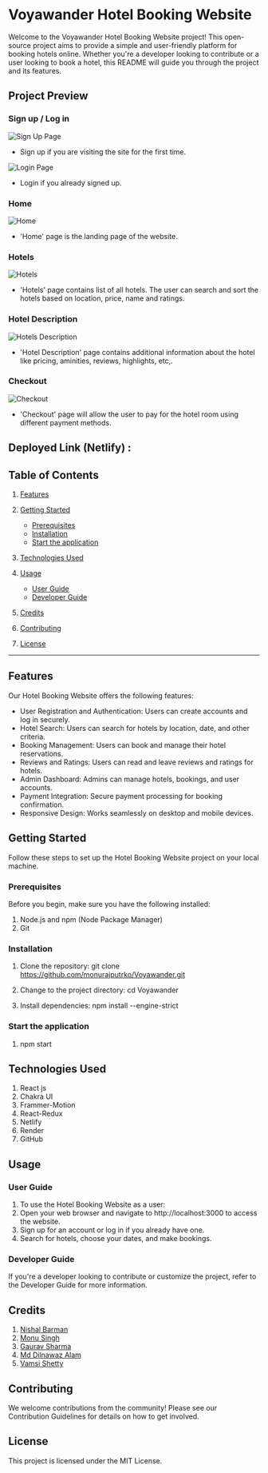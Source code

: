 # Voyawander Hotel Booking Website

Welcome to the Voyawander Hotel Booking Website project! This open-source project aims to provide a simple and user-friendly platform for booking hotels online. Whether you're a developer looking to contribute or a user looking to book a hotel, this README will guide you through the project and its features.

## Project Preview

### Sign up / Log in

![Sign Up Page](https://github.com/monurajputrko/Voyawander/blob/main/images/signup.png)

- Sign up if you are visiting the site for the first time.

![Login Page](https://github.com/monurajputrko/Voyawander/blob/main/images/login.png)

- Login if you already signed up.

### Home

![Home](https://imgs.search.brave.com/Phmk4yol4gMDrCh_Db9l50zH8eO6itABxuutdho09JA/rs:fit:500:0:0/g:ce/aHR0cHM6Ly9waWt3/aXphcmQuY29tL3B3/L3NtYWxsLzA0MTcz/YjZiNDdmZjgyMWU2/OTBlMDMxYjkzZjQ2/ODc1LmpwZw)

- 'Home' page is the landing page of the website.

### Hotels

![Hotels](https://github.com/monurajputrko/Voyawander/blob/main/images/hotels.png)

- 'Hotels' page contains list of all hotels. The user can search and sort the hotels based on location, price, name and ratings.

### Hotel Description

![Hotels Description](https://github.com/monurajputrko/Voyawander/blob/main/images/single.png)

- 'Hotel Description' page contains additional information about the hotel like pricing, aminities, reviews, highlights, etc,.

### Checkout

![Checkout](https://github.com/monurajputrko/Voyawander/blob/main/images/checkout.png)

- 'Checkout' page will allow the user to pay for the hotel room using different payment methods.

## Deployed Link (Netlify) :

## Table of Contents

1. [Features](#features)
2. [Getting Started](#getting-started)

   - [Prerequisites](#prerequisites)
   - [Installation](#installation)
   - [Start the application](#start-the-application)

3. [Technologies Used](#technologies-used)
4. [Usage](#usage)
   - [User Guide](#user-guide)
   - [Developer Guide](#developer-guide)
5. [Credits](#credits)
6. [Contributing](#contributing)
7. [License](#license)

<hr/>

## Features

Our Hotel Booking Website offers the following features:

- User Registration and Authentication: Users can create accounts and log in securely.
- Hotel Search: Users can search for hotels by location, date, and other criteria.
- Booking Management: Users can book and manage their hotel reservations.
- Reviews and Ratings: Users can read and leave reviews and ratings for hotels.
- Admin Dashboard: Admins can manage hotels, bookings, and user accounts.
- Payment Integration: Secure payment processing for booking confirmation.
- Responsive Design: Works seamlessly on desktop and mobile devices.

## Getting Started

Follow these steps to set up the Hotel Booking Website project on your local machine.

### Prerequisites

Before you begin, make sure you have the following installed:

1. Node.js and npm (Node Package Manager)
2. Git

### Installation

1. Clone the repository:
   git clone https://github.com/monurajputrko/Voyawander.git

2. Change to the project directory:
   cd Voyawander

3. Install dependencies:
   npm install --engine-strict

### Start the application

1. npm start

## Technologies Used

1. React js
2. Chakra UI
3. Frammer-Motion
4. React-Redux
5. Netlify
6. Render
7. GitHub

## Usage

### User Guide

1. To use the Hotel Booking Website as a user:
2. Open your web browser and navigate to http://localhost:3000 to access the website.
3. Sign up for an account or log in if you already have one.
4. Search for hotels, choose your dates, and make bookings.

### Developer Guide

If you're a developer looking to contribute or customize the project, refer to the Developer Guide for more information.

## Credits

1. [Nishal Barman](https://github.com/nishalbarman)
2. [Monu Singh](https://github.com/monurajputrko)
3. [Gaurav Sharma](https://github.com/gauravvxv)
4. [Md Dilnawaz Alam](https://github.com/dilsah786)
5. [Vamsi Shetty](https://github.com/Vamsi-Shetty)

## Contributing

We welcome contributions from the community! Please see our Contribution Guidelines for details on how to get involved.

## License

This project is licensed under the MIT License.
